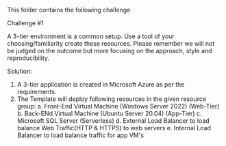 This folder contains the following challenge

Challenge #1

A 3-tier environment is a common setup. Use a tool of your choosing/familiarity create these resources. Please remember we will not be judged on the outcome but more focusing on the approach, style and reproducibility.

Solution:
1. A 3-tier application is created in Microsoft Azure as per the requirements.
2. The Template will deploy following resources in the given resource group:
    a. Front-End Virtual Machine (Windows Server 2022) (Web-Tier)
    b. Back-ENd Virtual Machine (Ubuntu Server 20.04) (App-Tier)
    c. Microsoft SQL Server (Serverless)
    d. External Load Balancer to load balance Web Traffic(HTTP & HTTPS) to web servers
    e. Internal Load Balancer to load balance traffic for app VM's

